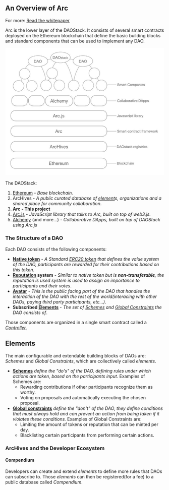 ## An Overview of Arc

For more: [Read the whitepaper](https://github.com/daostack/daostack/blob/master/docs/DAOstack%20White%20Paper%20V1.0.pdf)

Arc is the lower layer of the DAOStack. It consists of several smart contracts deployed on the Ethereum blockchain that define the basic building blocks and standard components that can be used to implement any DAO.

![The DAOStack](images/the-dao-stack.png)

The DAOStack:
1. [Ethereum](https://www.ethereum.org/) - *Base blockchain.*
2. ArcHives - *A public curated database of [element](#elements)s, organizations and a shared place for community collaboration*.
3. **Arc - This project**
4. [Arc.js](https://github.com/daostack/arc-js) - *JavaScript library that talks to Arc, built on top of web3.js.*
5. [Alchemy](https://github.com/daostack/Alchemy-Aurelia) (and more...) - *Collaborative DApps, built on top of DAOStack using Arc.js*

### The Structure of a DAO

Each DAO consists of the following components:

* **[Native token](ref/controller/DAOToken.md)** - *A Standard [ERC20 token](https://theethereum.wiki/w/index.php/ERC20_Token_Standard) that defines the value system of the DAO, participants are rewarded for their contributions based on this token*.
* **[Reputation](ref/controller/Reputation.md) system** - *Similar to native token but is **non-transferable**, the reputation is used system is used to assign an importance to participants and their votes*.
* **[Avatar](ref/controller/Avatar.md)** - *This is the public facing part of the DAO that handles the interaction of the DAO with the rest of the world(interacing with other DAOs, paying third party participants, etc...)*.
* **Subscribed [Elements](#elements)** - *The set of [Schemes](ref/universalSchemes/UniversalSchemeInterface.md) and [Global Constraints](ref/globalConstraints/GlobalConstraintInterface.md) the DAO consists of*.

Those components are organized in a single smart contract called a *[Controller](Controller)*.

## Elements

The main configurable and extendable building blocks of DAOs are: *Schemes* and *Global Constraints*, which are collectively called *elements*.
* **[Schemes](ref/universalScheme/UniversalSchemeInterface.md)** *define the "do's" of the DAO, defining rules under which actions are taken, based on the participants input.* Examples of Schemes are:
    * Rewarding contributions if other participants recognize them as worthy.
    * Voting on proposals and automatically executing the chosen proposal.
* **[Global constraints](ref/globalConstraints/GlobalConstraintInterface.md)** *define the "don't" of the DAO, they define conditions that must always hold and can prevent an action from being taken if it violates these conditions.* Examples of Global Constraints are:
    * Limiting the amount of tokens or reputation that can be minted per day.
    * Blacklisting certain participants from performing certain actions.

### ArcHives and the Developer Ecosystem

#### Compendium

Developers can create and extend *elements* to define more rules that DAOs can subscribe to. 
Those *elements* can then be registered(for a fee) to a public database called *Compendium*.